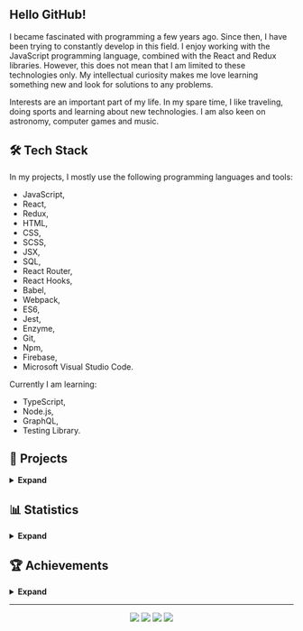 ## Hello GitHub!

I became fascinated with programming a few years ago. Since then, I have been trying to constantly develop in this field. I enjoy working with the JavaScript programming language, combined with the React and Redux libraries. However, this does not mean that I am limited to these technologies only. My intellectual curiosity makes me love learning something new and look for solutions to any problems.

Interests are an important part of my life. In my spare time, I like traveling, doing sports and learning about new technologies. I am also keen on astronomy, computer games and music.

## 🛠️ Tech Stack

In my projects, I mostly use the following programming languages and tools:
  - JavaScript,
  - React,
  - Redux,
  - HTML,
  - CSS,
  - SCSS,
  - JSX,
  - SQL,
  - React Router,
  - React Hooks,
  - Babel,
  - Webpack,
  - ES6,
  - Jest,
  - Enzyme,
  - Git,
  - Npm,
  - Firebase,
  - Microsoft Visual Studio Code.

Currently I am learning:
  - TypeScript,
  - Node.js,
  - GraphQL,
  - Testing Library.

## 💼 Projects
<details>
  <summary><b>Expand</b></summary>
  <br/>
  
  <a href="https://github.com/lszymanski7/boilerplate-js"><b>Boilerplate JavaScript</b></a>
  - Description: <i>Boilerplate for creating projects in JavaScript. It contains the basic configuration of webpack and babel.</i>
  - Technologies: <i>JavaScript, HTML, SCSS, Babel, Webpack, Npm</i>
  - Version: <i>1.0.0</i>

  <a href="https://github.com/lszymanski7/boilerplate-react"><b>Boilerplate React</b></a>
  - Description: <i>Boilerplate for creating JavaScript projects based on the React library. Includes basic Webpack and Babel configuration. It also allows to use Redux and React Router.</i>
  - Technologies: <i>JavaScript, React, Redux, React Router, HTML, SCSS, Babel, Webpack, Npm</i>
  - Version: <i>1.0.0</i>

  <a href="https://github.com/lszymanski7/currency-exchange-app"><b>Currency Exchange App</b></a>
  - Description: <i>An application that allows you to check the current exchange rates of the most popular currencies, such as USD, EUR, GBP and CHF. It also has a built-in currency converter.</i>
  - Technologies: <i>JavaScript, React, Redux, React Router, HTML, SCSS, Babel, Webpack, Npm</i>
  - Version: <i>1.0.0</i>

  <a href="https://github.com/lszymanski7/fruity-app"><b>Fruity App</b></a>
  - Description: <i>An app for fruit lovers who can't decide what fruit they would like to eat. One click will help you make that tough decision!</i>
  - Technologies: <i>JavaScript, React, Redux, React Router, HTML, SCSS, Babel, Webpack, Npm</i>
  - Version: <i>1.0.0</i>
</details>

## 📊 Statistics
<details>
  <summary><b>Expand</b></summary>
  <br/>
  
  <a href="https://github.com/lszymanski7"><img src="https://github-readme-stats.vercel.app/api?username=lszymanski7&theme=default&show_icons=true&custom_title=Activity&include_all_commits=true" alt="GitHub Stats Card"></a>
  <br/>
  <a href="https://github.com/lszymanski7"><img src="https://github-readme-stats.vercel.app/api/top-langs/?username=lszymanski7&theme=default&custom_title=Most%20Used%20Languages&card_width=495&langs_count=3" alt="GitHub Most Used Languages Card"></a>
</details>

## 🏆 Achievements
<details>
  <summary><b>Expand</b></summary>
  <br/>
  
  <a href="https://github.com/lszymanski7"><img src="https://github-profile-trophy.vercel.app/?username=lszymanski7&theme=flat&margin-w=10&no-bg=false" alt="GitHub Profile Trophy Card"></a>
</details>

---

<p align="center">
  <a href="https://stackoverflow.com/users/18706083"><img src="https://img.shields.io/badge/Stack%20Overflow-f58025?style=flat&logo=stackoverflow&logoColor=white"></a>
  <a href="https://gitlab.com/lszymanski7"><img src="https://img.shields.io/badge/GitLab-424242?style=flat&logo=gitlab"></a>
  <a href="https://www.linkedin.com/in/lszymanski7"><img src="https://img.shields.io/badge/LinkedIn-0a66c2?style=flat&logo=linkedin"></a>
  <a href="https://twitter.com/lszymanski7_"><img src="https://img.shields.io/twitter/follow/lszymanski7_?label=Twitter&style=social"></a>
</p>